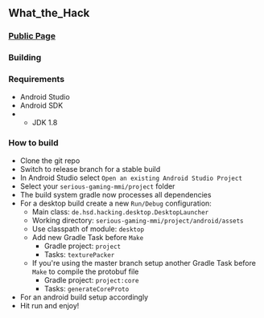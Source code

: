 ## What_the_Hack

### [Public Page](https://hendrik-schulte.github.io/what_the_hack/)

### Building

### Requirements
- Android Studio
- Android SDK
- - JDK 1.8

### How to build

- Clone the git repo
- Switch to release branch for a stable build
- In Android Studio select `Open an existing Android Studio Project`
- Select your `serious-gaming-mmi/project` folder
- The build system gradle now processes all dependencies
- For a desktop build create a new `Run/Debug` configuration:
    + Main class: `de.hsd.hacking.desktop.DesktopLauncher`
    + Working directory: `serious-gaming-mmi/project/android/assets`
    + Use classpath of module: `desktop`
    + Add new Gradle Task before `Make`
        * Gradle project: `project`
        * Tasks: `texturePacker`
    + If you're using the master branch setup another Gradle Task before `Make` to compile the protobuf file
        * Gradle project: `project:core`
        * Tasks: `generateCoreProto`
- For an android build setup accordingly
- Hit run and enjoy!